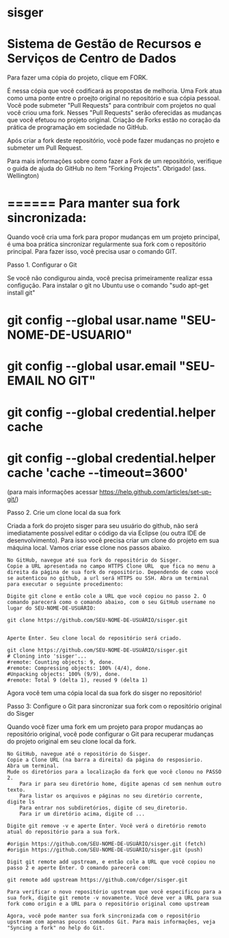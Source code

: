 sisger
======
Sistema de Gestão de Recursos e Serviços de Centro de Dados
======
Para fazer uma cópia do projeto, clique em FORK.

É nessa cópia que você codificará as propostas de melhoria. Uma Fork atua como uma ponte entre o proejto original no repositório e sua cópia pessoal. Você pode submeter "Pull Requests" para contribuir com projetos no qual você criou uma fork. Nesses "Pull Requests" serão oferecidas as mudanças que você efetuou no projeto original. Criação de Forks estão no coração da prática de programação em sociedade no GitHub.

Após criar a fork deste repositório, você pode fazer mudanças no projeto e submeter um Pull Request.

Para mais informações sobre como fazer a Fork de um repositório, verifique o guida de ajuda do GitHub no ítem "Forking Projects".  Obrigado! (ass. Wellington)


======
Para manter sua fork sincronizada:
======
Quando você cria uma fork para propor mudanças em um projeto principal, é uma boa prática sincronizar regularmente sua fork com o repositório principal. Para fazer isso, você precisa usar o comando GIT. 

Passo 1. Configurar o Git

  Se você não condigurou ainda, você precisa primeiramente realizar essa configução. Para instalar o git no Ubuntu use o comando "sudo apt-get install git"  
# git config --global usar.name "SEU-NOME-DE-USUARIO"
# git config --global usar.email "SEU-EMAIL NO GIT"
# git config --global credential.helper cache
# git config --global credential.helper cache 'cache --timeout=3600'
(para mais informações acessar https://help.github.com/articles/set-up-git/)

Passo 2. Crie um clone local da sua fork

  Criada a fork do projeto sisger para seu usuário do github, não será imediatamente possível editar o código da via Eclipse (ou outra IDE de desenvolvimento). Para isso você precisa criar um clone do projeto em sua máquina local. Vamos criar esse clone nos passos abaixo. 
  

    No GitHub, navegue até sua fork do repositório do Sisger. 
    Copie a URL apresentada no campo HTTPS Clone URL  que fica no menu a direita da página de sua fork do repositório. Dependendo de como você se autenticou no github, a url será HTTPS ou SSH. Abra um terminal para executar o seguinte procedimento: 

    Digite git clone e então cole a URL que você copiou no passo 2. O comando parecerá como o comando abaixo, com o seu GitHub username no lugar do SEU-NOME-DE-USUÁRIO:

    git clone https://github.com/SEU-NOME-DE-USUÁRIO/sisger.git
    
    
    Aperte Enter. Seu clone local do repositório será criado. 

    git clone https://github.com/SEU-NOME-DE-USUÁRIO/sisger.git
    # Cloning into 'sisger'...
    #remote: Counting objects: 9, done.
    #remote: Compressing objects: 100% (4/4), done.
    #Unpacking objects: 100% (9/9), done.
    #remote: Total 9 (delta 1), reused 9 (delta 1)
   

Agora você tem uma cópia local da sua fork do sisger no repositório!


Passo 3: Configure o Git para sincronizar sua fork com o repositório original do Sisger

Quando você fizer uma fork em um projeto para propor mudanças ao repositório original, você pode configurar o Git para recuperar mudanças do projeto original em seu clone local da fork. 

    No GitHub, navegue até o repositório do Sisger.
    Copie a Clone URL (na barra a direita) da página do resposiorio.
    Abra um terminal.
    Mude os diretórios para a localização da fork que você clonou no PASSO 2.
        Para ir para seu diretório home, digite apenas cd sem nenhum outro texto.
        Para listar os arquivos e páginas no seu diretório corrente, digite ls
        Para entrar nos subdiretórios, digite cd seu_diretorio.
        Para ir um diretório acima, digite cd ...
        
    Digite git remove -v e aperte Enter. Você verá o diretório remoto atual do repositório para a sua fork.
    
    #origin	https://github.com/SEU-NOME-DE-USUÁRIO/sisger.git (fetch)
    #origin	https://github.com/SEU-NOME-DE-USUÁRIO/sisger.git (push)

    Digit git remote add upstream, e então cole a URL que você copiou no passo 2 e aperte Enter. O comando parecerá com:

    git remote add upstream https://github.com/cdger/sisger.git

    Para verificar o novo repositório upstream que você especificou para a sua fork, digite git remote -v novamente. Você deve ver a URL para sua fork como origin e a URL para o repositório original como upstream
    
    Agora, você pode manter sua fork sincronizada com o repositório upstream com apenas poucos comandos Git. Para mais informações, veja "Syncing a fork" no help do Git. 
    
    
